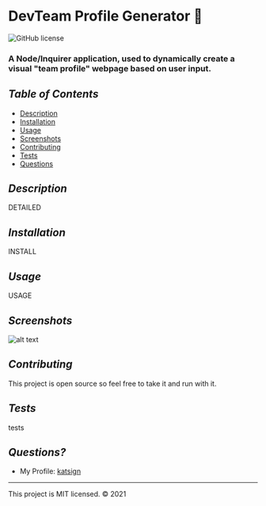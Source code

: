 # DevTeam Profile Generator :email:
![GitHub license](https://img.shields.io/badge/License-MIT-orange)

### A Node/Inquirer application, used to dynamically create a visual "team profile" webpage based on user input.

## *Table of Contents*

- [Description](#description)
- [Installation](#installation)
- [Usage](#usage)
- [Screenshots](#screenshots)
- [Contributing](#contributing)
- [Tests](#tests)
- [Questions](#questions)

## *Description*
DETAILED

## *Installation*
INSTALL

## *Usage*
USAGE

## *Screenshots*
![alt text](path)

## *Contributing*
This project is open source so feel free to take it and run with it.

## *Tests*
tests

## *Questions?*
- My Profile: [katsign](https://github.com/katsign)

---
This project is MIT licensed. &copy; 2021